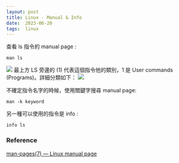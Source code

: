 ```yaml
---
layout: post
title: Linux - Manual & Info
date:  2023-06-20
tags:  linux
---
```


查看 ls 指令的 manual page : 
``` shell
man ls 
```
![](https://i.imgur.com/2RwwBfW.png)
最上方 LS 旁邊的 (1) 代表這個指令他的類別，1 是 User commands (Programs)。詳細分類如下：
![](https://i.imgur.com/PUQCHlu.png)

不確定指令名字的時候，使用關鍵字搜尋 manual page:
``` shell
man -k keyword
```

另一種可以使用的指令是 info :
``` shell
info ls
```

### Reference
[man-pages(7) — Linux manual page](https://man7.org/linux/man-pages/man7/man-pages.7.html)